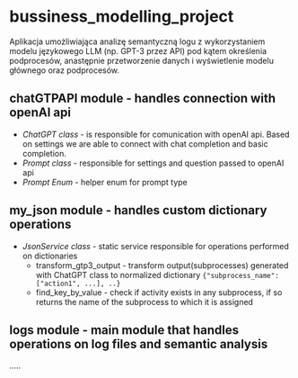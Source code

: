 # bussiness_modelling_project

Aplikacja umożliwiająca analizę semantyczną logu z wykorzystaniem modelu językowego LLM (np. GPT-3 przez API) pod kątem określenia podprocesów, anastępnie przetworzenie danych i wyświetlenie modelu głównego oraz podprocesów.


## chatGTPAPI module - handles connection with openAI api

  - *ChatGPT class* - is responsible for comunication with openAI api. Based on settings we are able to connect with chat completion and basic completion.
  - *Prompt class* - responsible for settings and question passed to openAI api
  - *Prompt Enum* - helper enum for prompt type

## my_json module - handles custom dictionary operations
  - *JsonService class* - static service responsible for operations performed on dictionaries
    - transform_gtp3_output - transform  output(subprocesses) generated with ChatGPT class to normalized dictionary `{"subprocess_name": ["action1", ...], ..}`
    - find_key_by_value - check if activity exists in any subprocess, if so returns the name of the subprocess to which it is assigned

## logs module - main module that handles operations on log files and semantic analysis
  .....

